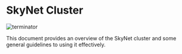 # SkyNet Cluster

![terminator](https://i.pinimg.com/236x/b3/d5/d0/b3d5d041736276bdf3a95792634592f2--terminator-movies-the-terminator.jpg)

This document provides an overview of the SkyNet cluster and some general guidelines to using it effectively.
